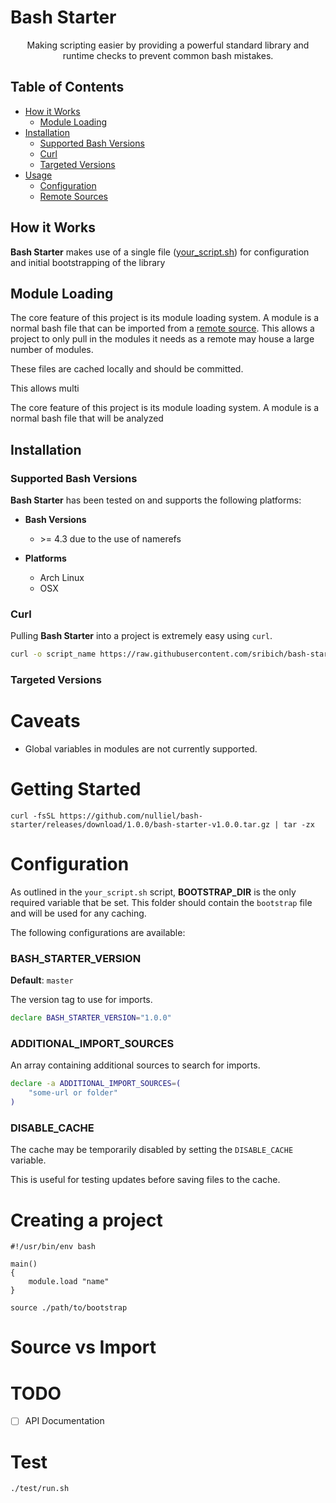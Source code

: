 <p align="center">
    <h1>Bash Starter</h1>
</p>

<p align="center">Making scripting easier by providing a powerful standard library and runtime checks to prevent common bash mistakes.</p>

<p align="center">

</p>

## Table of Contents

- [How it Works](#how-it-works)
    - [Module Loading](#module-loading)
- [Installation](#installation)
    - [Supported Bash Versions](#supported-bash-versions)
    - [Curl](#curl)
    - [Targeted Versions](#targeted-versions)
- [Usage](#usage)
    - [Configuration](#configuration)
    - [Remote Sources](#remote-sources)

## How it Works

**Bash Starter** makes use of a single file ([your_script.sh](/your_script.sh))
for configuration and initial bootstrapping of the library

## Module Loading

The core feature of this project is its module loading system. A module is a normal
bash file that can be imported from a [remote source](#remote-sources). This allows
a project to only pull in the modules it needs as a remote may house a large number
of modules.








These files are cached locally and
should be committed.

This allows multi




The core feature of this project is its module loading system. A module is a normal
bash file that will be analyzed





## Installation

### Supported Bash Versions

**Bash Starter** has been tested on and supports the following platforms:

- **Bash Versions**
    - \>= 4.3 due to the use of namerefs

- **Platforms**
    - Arch Linux
    - OSX

### Curl

Pulling **Bash Starter** into a project is extremely easy using `curl`.

```bash
curl -o script_name https://raw.githubusercontent.com/sribich/bash-starter/master/your_script.sh
```

### Targeted Versions








# Caveats

* Global variables in modules are not currently supported.

# Getting Started

`curl -fsSL https://github.com/nulliel/bash-starter/releases/download/1.0.0/bash-starter-v1.0.0.tar.gz | tar -zx`

# Configuration

As outlined in the `your_script.sh` script, **BOOTSTRAP_DIR** is the
only required variable that be set. This folder should contain the
`bootstrap` file and will be used for any caching.

The following configurations are available:

### BASH_STARTER_VERSION

**Default**: `master`

The version tag to use for imports.

```bash
declare BASH_STARTER_VERSION="1.0.0"
```

### ADDITIONAL_IMPORT_SOURCES

An array containing additional sources to search for imports.

```bash
declare -a ADDITIONAL_IMPORT_SOURCES=(
    "some-url or folder"
)
```

### DISABLE_CACHE

The cache may be temporarily disabled by setting the `DISABLE_CACHE` variable.

This is useful for testing updates before saving files to the cache.


# Creating a project

```
#!/usr/bin/env bash

main()
{
    module.load "name"
}

source ./path/to/bootstrap
```

# Source vs Import

# TODO

- [ ] API Documentation

# Test

`./test/run.sh`
